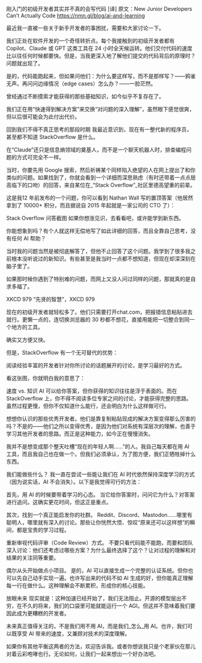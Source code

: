 刚入门的初级开发者其实并不真的会写代码 [译]
原文：New Junior Developers Can’t Actually Code
https://nmn.gl/blog/ai-and-learning

最近我一直被一些关于新手开发者的事困扰，需要和大家讨论一下。

我们正处在软件开发的一个奇怪转折点。每个我接触到的初级开发者都有 Copilot、Claude 或 GPT 这类工具在 24 小时全天候运转。他们交付代码的速度比以往任何时候都要快。但是，当我更深入地了解他们提交的代码背后的原理时？问题就出现了。

是的，代码能跑起来，但如果问他们：为什么要这样写，而不是那样写？——鸦雀无声。再问问边缘情况（edge cases）怎么办？——一脸茫然。

曾经通过不断摸索才能获得的那些基础知识，如今似乎不复存在了。

我们正在用“快速得到解决方案”来交换“对问题的深入理解”，虽然眼下感觉很爽，但以后很可能会为此付出代价。

回到我们不得不真正思考的那段时期
我最近意识到，现在有一整代新的程序员，甚至都不知道 StackOverflow 是什么。

在“Claude”还只是信息熵领域的奠基人，而不是一个聊天机器人时，排查编程问题的方式可完全不一样。

当时，你要先用 Google 搜索，然后祈祷某个同样陷入绝望的人在网上提出了和你类似的问题。如果找到了，你就会看到一个详细而深思熟虑（有时还带着一点点居高临下的口吻）的回答，来自某位在_“Stack Overflow”_社区里德高望重的前辈。

这是我12 年前发布的一个问题，你可以看到 Nathan Wall 写的置顶答案（他居然拿到了 10000+ 积分，而且据说自 2015 年起就是一家公司的 CTO 了）：

Stack Overflow 问答截图
如果你想涨见识，去看看吧，或许能学到新东西。

你能想象到吗？有个人就这样无偿地写了如此详细的回答，而且全靠自己思考，没有任何 AI 帮助？

当时我的问题当然是被彻底解答了，但他不止回答了这个问题。我学到了很多我之前根本没听说过的新知识。有些甚至是我当时一点都不想知道，但现在却深深刻在脑子里了。

如果那时候你遇到了特别难的问题，而网上又没人问过同样的问题，那就真的是自求多福了。

XKCD 979
“先贤的智慧”，XKCD 979

现在的初级开发者就轻松多了。他们只需要打开chat.com，把报错信息粘贴进去就行。更懒一点的，连切换浏览器的 30 秒都不想花，直接用能把一切整合到同一个地方的工具。

确实又方便又快。

但是，StackOverflow 有一个无可替代的优势：

阅读经验丰富的开发者针对你所讨论的话题展开的讨论，是学习最好的方式。

看这张图，你就明白我的意思了：

速度 vs. 知识
AI 可以给你答案，但你获得的知识往往是浮于表面的。而在 StackOverflow 上，你不得不阅读多位专家之间的讨论，才能获得完整的思路。虽然过程更慢，但你不仅知道什么能行，还会明白为什么这样做可行。

想想你认识的那些优秀开发者。他们是靠复制粘贴现成的解决方案变得那么厉害的吗？不是的——他们之所以变得优秀，是因为他们对系统有深层次的理解，也善于学习其他开发者的思路。而正是这种能力，如今正在慢慢消失。

我并不是想变成那个整天吐槽“现在的年轻人啊……”的人。我自己每天都在用 AI 工具，而且我自己也在做一个。但我们必须承认，为了图方便，我们正牺牲掉什么东西。

我们能做些什么？
我一直在尝试一些能让我们在 AI 时代依然保持深度学习的方式（因为说实话，AI 不会消失）。以下是我觉得可行的方法：

首先，用 AI 的时候要带着学习的心态。 当它给你答案时，问问它为什么？对答案进行追问。这确实更花时间，但这正是重点。

其次，找到一个真正能启发你的社群。 Reddit、Discord、Mastodon……哪里有聪明人，哪里就有深入的讨论。那些让你恍然大悟、惊叹“原来还可以这样想”的瞬间，都是宝贵的学习过程。

重新审视代码评审（Code Review）方式。 不要只看代码能不能跑，而要和团队深入讨论：他们还考虑过哪些方案？为什么最终选择了这个？让对过程的理解和对结果的关注同等重要。

偶尔从头开始做点小项目。 是的，AI 可以直接生成一个完整的认证系统。但你也可以先自己动手实现一遍。也许写出来的代码不如 AI 生成的好，但你能真正理解每一行在做什么。这种理解会不断累积，形成你的核心技能。

放眼未来
现实就是：这种加速已经开始了，我们无法阻止。开源的模型层出不穷，在不久的将来，我们的口袋里可能就能运行一个 AGI。但这并不意味着我们要因此成为更糟糕的开发者。

未来真正值得关注的，不是我们用不用 AI，而是我们_怎么_用 AI。也许，我们可以既享受 AI 带来的速度，又兼顾对技术的深度理解。

如果你有其他平衡这两者的方法，欢迎告诉我。或者你想说我只是个老家伙在那儿对着云彩咆哮也行。无论如何，让我们一起来想出一个好办法吧。
